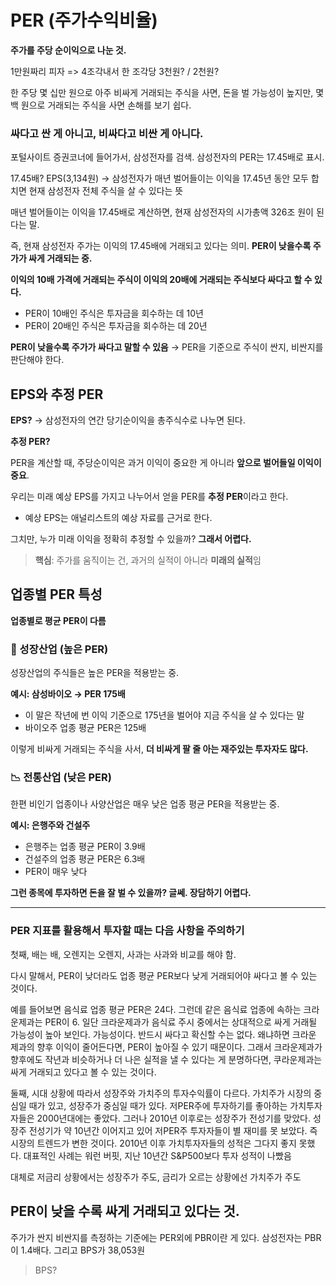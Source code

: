 # PER (주가수익비율)

**주가를 주당 순이익으로 나눈 것.**

1만원짜리 피자 => 4조각내서 한 조각당 3천원? / 2천원?

한 주당 몇 십만 원으로 아주 비싸게 거래되는 주식을 사면, 돈을 벌 가능성이 높지만, 몇 백 원으로 거래되는 주식을 사면 손해를 보기 쉽다.

### 싸다고 싼 게 아니고, 비싸다고 비싼 게 아니다.

포털사이트 증권코너에 들어가서, 삼성전자를 검색. 삼성전자의 PER는 17.45배로 표시.

17.45배? EPS(3,134원) → 삼성전자가 매년 벌어들이는 이익을 17.45년 동안 모두 합치면 현재 삼성전자 전체 주식을 살 수 있다는 뜻

매년 벌어들이는 이익을 17.45배로 계산하면, 현재 삼성전자의 시가총액 326조 원이 된다는 말.

즉, 현재 삼성전자 주가는 이익의 17.45배에 거래되고 있다는 의미. **PER이 낮을수록 주가가 싸게 거래되는 중.**

**이익의 10배 가격에 거래되는 주식이 이익의 20배에 거래되는 주식보다 싸다고 할 수 있다.**

- PER이 10배인 주식은 투자금을 회수하는 데 10년
- PER이 20배인 주식은 투자금을 회수하는 데 20년

**PER이 낮을수록 주가가 싸다고 말할 수 있음**
→ PER을 기준으로 주식이 싼지, 비싼지를 판단해야 한다.

## EPS와 추정 PER

**EPS?** → 삼성전자의 연간 당기순이익을 총주식수로 나누면 된다.

**추정 PER?**

PER을 계산할 때, 주당순이익은 과거 이익이 중요한 게 아니라 **앞으로 벌어들일 이익이 중요**.

우리는 미래 예상 EPS를 가지고 나누어서 얻을 PER를 **추정 PER**이라고 한다.

- 예상 EPS는 애널리스트의 예상 자료를 근거로 한다.

그치만, 누가 미래 이익을 정확히 추정할 수 있을까? **그래서 어렵다.**

> **핵심**: 주가를 움직이는 건, 과거의 실적이 아니라 **미래의 실적**임

## 업종별 PER 특성

**업종별로 평균 PER이 다름**

### 🚀 성장산업 (높은 PER)

성장산업의 주식들은 높은 PER을 적용받는 중.

**예시: 삼성바이오 → PER 175배**

- 이 말은 작년에 번 이익 기준으로 175년을 벌어야 지금 주식을 살 수 있다는 말
- 바이오주 업종 평균 PER은 125배

이렇게 비싸게 거래되는 주식을 사서, **더 비싸게 팔 줄 아는 재주있는 투자자도 많다.**

### 📉 전통산업 (낮은 PER)

한편 비인기 업종이나 사양산업은 매우 낮은 업종 평균 PER을 적용받는 중.

**예시: 은행주와 건설주**

- 은행주는 업종 평균 PER이 3.9배
- 건설주의 업종 평균 PER은 6.3배
- PER이 매우 낮다

**그런 종목에 투자하면 돈을 잘 벌 수 있을까? 글쎄. 장담하기 어렵다.**

---

### PER 지표를 활용해서 투자할 때는 다음 사항을 주의하기

첫째, 배는 배, 오렌지는 오렌지, 사과는 사과와 비교를 해야 함.

다시 말해서, PER이 낮더라도 업종 평균 PER보다 낮게 거래되어야 싸다고 볼 수 있는 것이다.

예를 들어보면 음식료 업종 평균 PER은 24다. 그런데 같은 음식료 업종에 속하는 크라운제과는 PER이 6.
일단 크라운제과가 음식료 주시 중에서는 상대적으로 싸게 거래될 가능성이 높아 보인다. 가능성이다. 반드시 싸다고 확신할 수는 없다. 왜냐하면 크라운 제과의 향후 이익이 줄어든다면, PER이 높아질 수 있기 때문이다.
그래서 크라운제과가 향후에도 작년과 비슷하거나 더 나은 실적을 낼 수 있다는 게 분명하다면, 쿠라운제과는 싸게 거래되고 있다고 볼 수 있는 것이다.

둘째, 시대 상황에 따라서 성장주와 가치주의 투자수익률이 다르다. 가치주가 시장의 중심일 때가 있고, 성장주가 중심일 때가 있다. 저PER주에 투자하기를 좋아하는 가치투자자들은 2000년대에는 좋았다. 그러나 2010년 이후로는 성장주가 전성기를 맞았다. 성장주 전성기가 약 10년간 이어지고 있어 저PER주 투자자들이 별 재미를 못 보았다. 즉 시장의 트렌드가 변한 것이다. 2010년 이후 가치투자자들의 성적은 그다지 좋지 못했다. 대표적인 사례는 워런 버핏, 지난 10년간 S&P500보다 투자 성적이 나빴음

대체로 저금리 상황에서는 성장주가 주도,
금리가 오르는 상황에선 가치주가 주도

## PER이 낮을 수록 싸게 거래되고 있다는 것.

주가가 싼지 비싼지를 측정하는 기준에는 PER외에 PBR이란 게 있다.
삼성전자는 PBR이 1.4배다.
그리고 BPS가 38,053원

> BPS?
